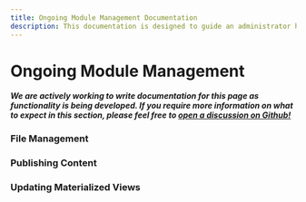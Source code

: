 ```yaml
---
title: Ongoing Module Management Documentation
description: This documentation is designed to guide an administrator how to manage on an ongoing basis any of TripalCultivate modules.
---
```

# Ongoing Module Management

***We are actively working to write documentation for this page as functionality is being developed. If you require more information on what to expect in this section, please feel free to [open a discussion on Github!](https://github.com/orgs/TripalCultivate/discussions)***

### File Management

### Publishing Content

### Updating Materialized Views